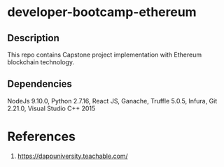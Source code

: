 # developer-bootcamp-ethereum

## Description
This repo contains Capstone project implementation with Ethereum blockchain technology.

## Dependencies
NodeJs 9.10.0, Python 2.7.16, React JS, Ganache, Truffle 5.0.5, Infura, Git 2.21.0, Visual Studio C++ 2015

# References
1. https://dappuniversity.teachable.com/